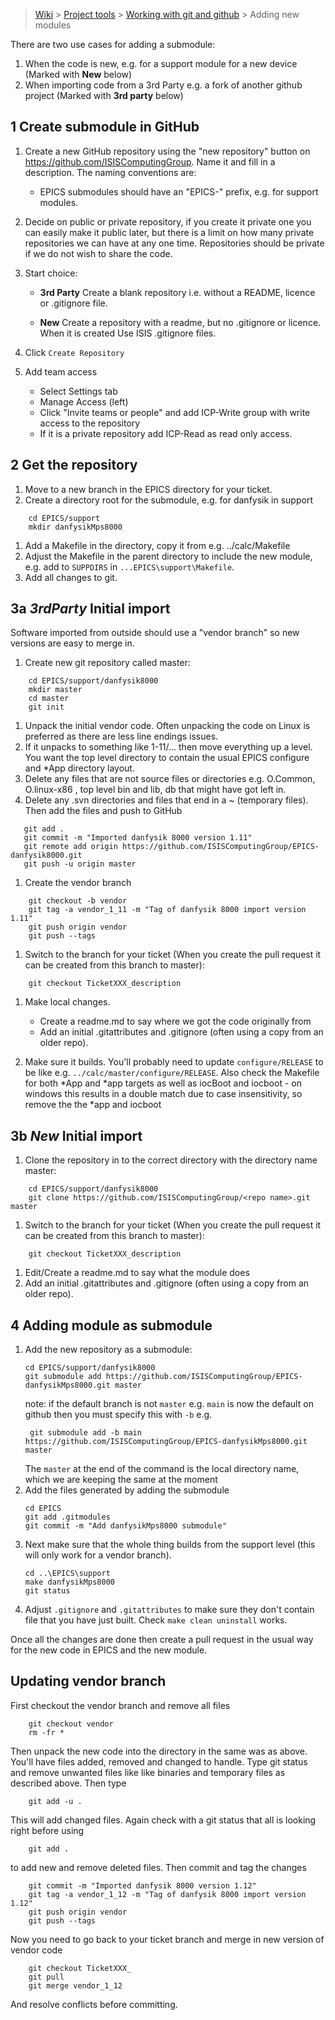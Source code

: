 > [Wiki](Home) > [Project tools](Project-tools) > [Working with git and github](Working-with-git-and-github) > Adding new modules

There are two use cases for adding a submodule:

1. When the code is new, e.g. for a support module for a new device (Marked with **New** below)
1. When importing code from a 3rd Party e.g. a fork of another github project (Marked with **3rd party** below)

## 1 Create submodule in GitHub

1. Create a new GitHub repository using the "new repository" button on https://github.com/ISISComputingGroup. Name it and fill in a description. The naming conventions are:

    *  EPICS submodules should have an "EPICS-" prefix, e.g. for support modules. 

1. Decide on public or private repository, if you create it private one you can easily make it public later, but there is a limit on how many private repositories we can have at any one time. Repositories should be private if we do not wish to share the code.

1. Start choice:
    * **3rd Party** Create a blank repository i.e. without a README, licence or .gitignore file. 

    * **New** Create a repository with a readme, but no .gitignore or licence. When it is created Use ISIS .gitignore files.

1. Click `Create Repository`

1. Add team access

    - Select Settings tab
    - Manage Access (left)
    - Click "Invite teams or people" and add ICP-Write group with write access to the repository
    - If it is a private repository add ICP-Read as read only access.

## 2 Get the repository

1. Move to a new branch in the EPICS directory for your ticket. 
1. Create a directory root for the submodule, e.g. for danfysik in support
```
    cd EPICS/support
    mkdir danfysikMps8000
```
1. Add a Makefile in the directory, copy it from e.g. ../calc/Makefile  
1. Adjust the Makefile in the parent directory to include the new module, e.g. add to `SUPPDIRS` in `...EPICS\support\Makefile`.
1. Add all changes to git.

## 3a *3rdParty* Initial import

Software imported from outside should use a "vendor branch" so new versions are easy to merge in. 

1. Create new git repository called master:
```
    cd EPICS/support/danfysik8000
    mkdir master
    cd master
    git init
```
1. Unpack the initial vendor code. Often unpacking the code on Linux is preferred as there are less line endings issues.
1. If it unpacks to something like 1-11/... then move everything up a level. You want the top level directory to contain the usual EPICS configure and *App directory layout. 
1. Delete any files that are not source files or directories e.g. O.Common, O.linux-x86 , top level bin and lib, db that might have got left in.  
1. Delete any .svn directories and files that end in a ~ (temporary files). Then add the files and push to GitHub
 ```
    git add .
    git commit -m "Imported danfysik 8000 version 1.11"
    git remote add origin https://github.com/ISISComputingGroup/EPICS-danfysik8000.git
    git push -u origin master
```
1. Create the vendor branch
```
    git checkout -b vendor
    git tag -a vendor_1_11 -m "Tag of danfysik 8000 import version 1.11"
    git push origin vendor
    git push --tags
```
1. Switch to the branch for your ticket (When you create the pull request it can be created from this branch to master):
```
    git checkout TicketXXX_description
```
1. Make local changes. 
    - Create a readme.md to say where we got the code originally from 
    - Add an initial .gitattributes and .gitignore (often using a copy from an older repo).

1. Make sure it builds. You'll probably need to update `configure/RELEASE` to be like e.g. `../calc/master/configure/RELEASE`. Also check the Makefile for both *App and *app targets as well as iocBoot and iocboot - on windows this results in a double match due to case insensitivity, so remove the the *app and iocboot

## 3b *New* Initial import

1. Clone the repository in to the correct directory with the directory name master:
```
    cd EPICS/support/danfysik8000
    git clone https://github.com/ISISComputingGroup/<repo name>.git master
```
1. Switch to the branch for your ticket (When you create the pull request it can be created from this branch to master):
```
    git checkout TicketXXX_description
```
1. Edit/Create a readme.md to say what the module does 
1. Add an initial .gitattributes and .gitignore (often using a copy from an older repo).

## 4 Adding module as submodule

1. Add the new repository as a submodule:
    ```
    cd EPICS/support/danfysik8000
    git submodule add https://github.com/ISISComputingGroup/EPICS-danfysikMps8000.git master
    ```
    note: if the default branch is not `master` e.g. `main` is now the default on github then you must specify this with `-b` e.g.
   ```
    git submodule add -b main https://github.com/ISISComputingGroup/EPICS-danfysikMps8000.git master
   ```
   The `master` at the end of the command is the local directory name, which we are keeping the same at the moment
1. Add the files generated by adding the submodule
    ````
    cd EPICS
    git add .gitmodules
    git commit -m "Add danfysikMps8000 submodule"
    ````
1. Next make sure that the whole thing builds from the support level (this will only work for a vendor branch).
    ````
    cd ..\EPICS\support
    make danfysikMps8000
    git status
    ````
1. Adjust `.gitignore` and `.gitattributes` to make sure they don't contain file that you have just built. Check `make clean uninstall` works. 

Once all the changes are done then create a pull request in the usual way for the new code in EPICS and the new module.

## Updating vendor branch

First checkout the vendor branch and remove all files
```
    git checkout vendor
    rm -fr *
```
Then unpack the new code into the directory in the same was as above. You'll have files added, removed and changed to handle. Type  git status  and remove unwanted files like like binaries and temporary files as described above. Then type  
```
    git add -u .
```
This will add changed files. Again check with a   git status  that all is looking right before using 
```
    git add .
```
to add new and remove deleted files. Then commit and tag the changes
```
    git commit -m "Imported danfysik 8000 version 1.12"
    git tag -a vendor_1_12 -m "Tag of danfysik 8000 import version 1.12"
    git push origin vendor
    git push --tags
```
Now you need to go back to your ticket branch and merge in new version of vendor code
```
    git checkout TicketXXX_
    git pull
    git merge vendor_1_12
```
And resolve conflicts before committing.

